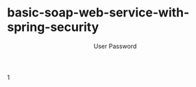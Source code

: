 # basic-soap-web-service-with-spring-security

<Envelope xmlns="http://schemas.xmlsoap.org/soap/envelope/">
    <Header>
        <wsse:Security xmlns:wsse="http://docs.oasis-open.org/wss/2004/01/oasis-200401-wss-wssecurity-secext-1.0.xsd" mustUnderstand="1">
            <wsse:UsernameToken>
                <wsse:Username>User</wsse:Username>
                <wsse:Password>Password</wsse:Password>
            </wsse:UsernameToken>
        </wsse:Security>
    </Header>
    <Body>
        <GetCourseDetailsRequest xmlns="http://stealth.com/courses">
            <id>1</id>
        </GetCourseDetailsRequest>
    </Body>
</Envelope>
